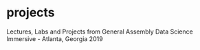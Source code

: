 # projects
Lectures, Labs and Projects from General Assembly Data Science Immersive - Atlanta, Georgia 2019
